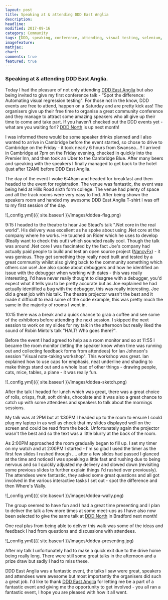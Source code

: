 ```yaml
---
layout: post
title: Speaking at & attending DDD East Anglia
description: 
headline: 
modified: 2017-09-16
category: Community
tags: [DDD, speaking, conference, attending, visual testing, selenium, c#]
imagefeature: 
mathjax: 
chart: 
comments: true
featured: true
---
```


### Speaking at & attending DDD East Anglia.

Today I had the pleasure of not only attending [DDD East Anglia](http://dddeastanglia.co.uk/) but also being invited to give my first conference talk - "Spot the difference: Automating visual regression testing". For those not in the know, DDD events are free to attend, happen on a Saturday and are pretty kick ass! The organisers give up their free time to organise a great community conference and they manage to attract some amazing speakers who all give up their time to come and take part. If you haven't checked out the DDD events yet - what are you waiting for!? [DDD North](http://dddnorth.co.uk/) is up next month!

I was informed there would be some speaker drinks planned and I also wanted to arrive in Cambridge before the event started, so chose to drive to Cambridge on the Friday - it took nearly 6 hours from Swansea...!! I arrived in Cambridge at 7pm on the Friday evening, checked in quickly into the Premier Inn, and then took an Uber to the Cambridge Blue. After many beers and speaking with the speakers I finally managed to get back to the hotel (just after 12AM) before DDD East Anglia.

The day of the event I woke 6:45am and headed for breakfast and then headed to the event for registration. The venue was fantastic, the event was being held at Hills Road sixth form college. The venue had plenty of space and all the track rooms were very easy to find. After being shown the speakers room and handed my awesome DDD East Anglia T-shirt I was off to my first session of the day.

![_config.yml]({{ site.baseurl }}/images/dddea-flag.png)

9:15 I headed to the theatre to hear Joe Stead's talk ".Net core in the real world". His delivery was excellent as he spoke about using .Net core at the company where he works. He touched on Rider which he uses to develop (Really want to check this out!) which sounded really cool. Though the talk was around .Net core I was fascinated by the fact Joe's company had actually paid people to build and test an open source project ([NancyFx](https://github.com/NancyFx/Nancy)) - it was genious. They get something they really need built and tested by a great community whilst also giving back to the community something which others can use! Joe also spoke about debuggers and how he identified an issue with the debugger when working with dates - this was really interesting, I'd have never really thought to disagree with a debugger, you'd expect what it tells you to be pretty accurate but as Joe explained he had actually identified a bug with the debugger, this was really interesting. Joe did a great job with his talk. The theatre projector wasn't the best and it made it difficult to read some of the code example, this was pretty much the same in the majority of rooms I went in.

10:15 there was a break and a quick chance to grab a coffee and see some of the exhibitors before attending the next session. I skipped the next session to work on my slides for my talk in the afternoon but really liked the sound of Robin Minto's talk "HALT! Who goes there?". 

Before the event I had agreed to help as a room monitor and so at 11:55 I became the room monitor (letting the speaker know when time was running out and collecting feedback forms from attendees) for Ian Johnson's session "Visual note-taking workshop". This workshop was great. Ian explained how to use caps for emphasis, neat underline and shading to make things stand out and a whole load of other things - drawing people, cats, mice, tables, a plane - it was really fun.

![_config.yml]({{ site.baseurl }}/images/dddea-sketch.png)

After the talk I headed for lunch which was great, there was a great choice of rolls, crisps, fruit, soft drinks, chocolate and it was also a great chance to catch up with some attendees and speakers to talk about the mornings sessions.

My talk was at 2PM but at 1:30PM I headed up to the room to ensure I could plug my laptop in as well as check that my slides displayed well on the screen and could be read from the back. Unfortunately again the projector wasn't the best and so the text was a little blurry at the back of the room.

As 2:00PM approached the room gradually began to fill up. I set my timer on my watch and at 2:00PM I started - I'm so glad I used the timer as the first few slides I rushed through .... after a few slides had passed I glanced at the time and noticed I was speaking a little fast and rushing due to being nervous and so I quickly adjusted my delivery and slowed down (revisiting some previous slides to further explain things I'd rushed over previously). The attendees were fantastic, they asked some great questions and all got involved in the various interactive tasks I set out - spot the difference and then Where's Wally. 

![_config.yml]({{ site.baseurl }}/images/dddea-wally.png)

The group seemed to have fun and I had a great time presenting and I plan to deliver the talk a few more times at some meet-ups as I have also now been selected to give the same talk at [DDD North](http://dddnorth.co.uk/) in Bradford next month!

One real plus from being able to deliver this walk was some of the ideas and feedback I had from questions and discussions with attendees.

![_config.yml]({{ site.baseurl }}/images/dddea-presenting.jpg)

After my talk I unfortunately had to make a quick exit due to the drive home being really long. There were still some great talks in the afternoon and a prize draw but sadly I had to miss these.

DDD East Anglia was a fantastic event, the talks I saw were great, speakers and attendees were awesome but most importantly the organisers did such a great job. I'd like to thank [DDD East Anglia](http://dddeastanglia.co.uk/) for letting me be a part of a fantastic event and giving me the opportunity to get involved - you all ran a fantastic event, I hope you are pleased with how it all went.
